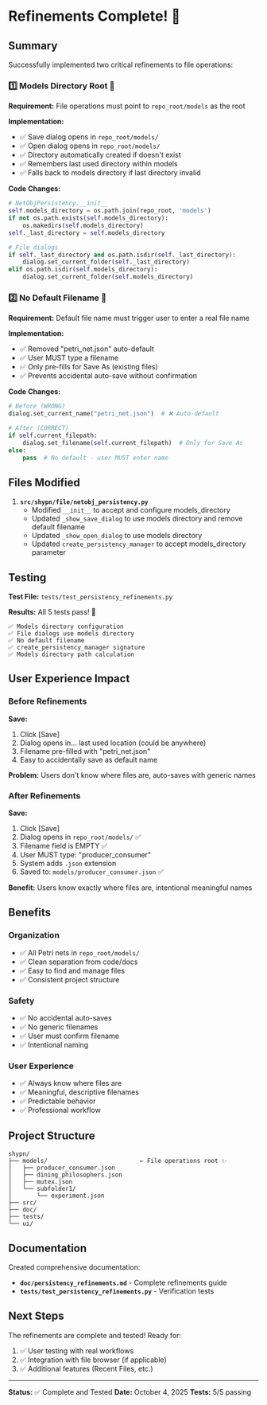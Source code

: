 # Refinements Complete! 🎉

## Summary

Successfully implemented two critical refinements to file operations:

### 1️⃣ Models Directory Root 📁

**Requirement:** File operations must point to `repo_root/models` as the root

**Implementation:**
- ✅ Save dialog opens in `repo_root/models/`
- ✅ Open dialog opens in `repo_root/models/`
- ✅ Directory automatically created if doesn't exist
- ✅ Remembers last used directory within models
- ✅ Falls back to models directory if last directory invalid

**Code Changes:**
```python
# NetObjPersistency.__init__
self.models_directory = os.path.join(repo_root, 'models')
if not os.path.exists(self.models_directory):
    os.makedirs(self.models_directory)
self._last_directory = self.models_directory

# File dialogs
if self._last_directory and os.path.isdir(self._last_directory):
    dialog.set_current_folder(self._last_directory)
elif os.path.isdir(self.models_directory):
    dialog.set_current_folder(self.models_directory)
```

### 2️⃣ No Default Filename 🚫

**Requirement:** Default file name must trigger user to enter a real file name

**Implementation:**
- ✅ Removed "petri_net.json" auto-default
- ✅ User MUST type a filename
- ✅ Only pre-fills for Save As (existing files)
- ✅ Prevents accidental auto-save without confirmation

**Code Changes:**
```python
# Before (WRONG)
dialog.set_current_name("petri_net.json")  # ❌ Auto-default

# After (CORRECT)
if self.current_filepath:
    dialog.set_filename(self.current_filepath)  # Only for Save As
else:
    pass  # No default - user MUST enter name
```

## Files Modified

1. **`src/shypn/file/netobj_persistency.py`**
   - Modified `__init__` to accept and configure models_directory
   - Updated `_show_save_dialog` to use models directory and remove default filename
   - Updated `_show_open_dialog` to use models directory
   - Updated `create_persistency_manager` to accept models_directory parameter

## Testing

**Test File:** `tests/test_persistency_refinements.py`

**Results:** All 5 tests pass! 🎉

```
✅ Models directory configuration
✅ File dialogs use models directory  
✅ No default filename
✅ create_persistency_manager signature
✅ Models directory path calculation
```

## User Experience Impact

### Before Refinements

**Save:**
1. Click [Save]
2. Dialog opens in... last used location (could be anywhere)
3. Filename pre-filled with "petri_net.json"
4. Easy to accidentally save as default name

**Problem:** Users don't know where files are, auto-saves with generic names

### After Refinements

**Save:**
1. Click [Save]
2. Dialog opens in `repo_root/models/` ✅
3. Filename field is EMPTY ✅
4. User MUST type: "producer_consumer"
5. System adds `.json` extension
6. Saved to: `models/producer_consumer.json` ✅

**Benefit:** Users know exactly where files are, intentional meaningful names

## Benefits

### Organization
- ✅ All Petri nets in `repo_root/models/`
- ✅ Clean separation from code/docs
- ✅ Easy to find and manage files
- ✅ Consistent project structure

### Safety
- ✅ No accidental auto-saves
- ✅ No generic filenames
- ✅ User must confirm filename
- ✅ Intentional naming

### User Experience
- ✅ Always know where files are
- ✅ Meaningful, descriptive filenames
- ✅ Predictable behavior
- ✅ Professional workflow

## Project Structure

```
shypn/
├── models/                          ← File operations root ✨
│   ├── producer_consumer.json
│   ├── dining_philosophers.json
│   ├── mutex.json
│   └── subfolder1/
│       └── experiment.json
├── src/
├── doc/
├── tests/
└── ui/
```

## Documentation

Created comprehensive documentation:
- **`doc/persistency_refinements.md`** - Complete refinements guide
- **`tests/test_persistency_refinements.py`** - Verification tests

## Next Steps

The refinements are complete and tested! Ready for:
1. ✅ User testing with real workflows
2. ✅ Integration with file browser (if applicable)
3. ✅ Additional features (Recent Files, etc.)

---

**Status:** ✅ Complete and Tested
**Date:** October 4, 2025
**Tests:** 5/5 passing
